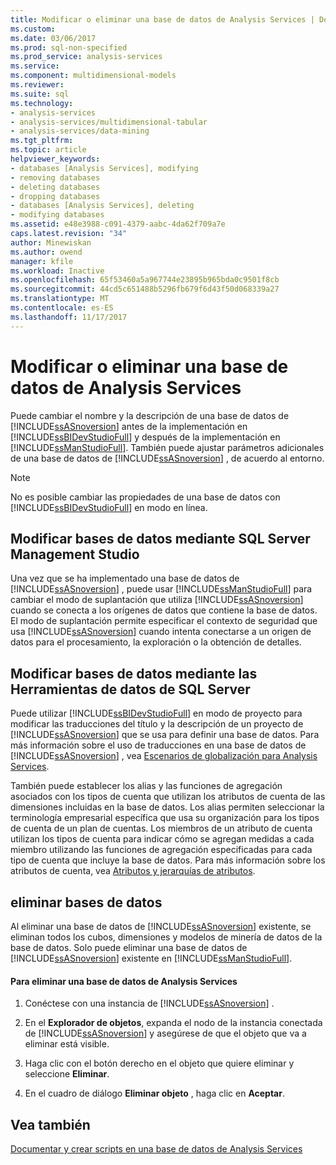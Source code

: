 ```yaml
---
title: Modificar o eliminar una base de datos de Analysis Services | Documentos de Microsoft
ms.custom: 
ms.date: 03/06/2017
ms.prod: sql-non-specified
ms.prod_service: analysis-services
ms.service: 
ms.component: multidimensional-models
ms.reviewer: 
ms.suite: sql
ms.technology:
- analysis-services
- analysis-services/multidimensional-tabular
- analysis-services/data-mining
ms.tgt_pltfrm: 
ms.topic: article
helpviewer_keywords:
- databases [Analysis Services], modifying
- removing databases
- deleting databases
- dropping databases
- databases [Analysis Services], deleting
- modifying databases
ms.assetid: e48e3988-c091-4379-aabc-4da62f709a7e
caps.latest.revision: "34"
author: Minewiskan
ms.author: owend
manager: kfile
ms.workload: Inactive
ms.openlocfilehash: 65f53460a5a967744e23895b965bda0c9501f8cb
ms.sourcegitcommit: 44cd5c651488b5296fb679f6d43f50d068339a27
ms.translationtype: MT
ms.contentlocale: es-ES
ms.lasthandoff: 11/17/2017
---
```

# <a name="modify-or-delete-an-analysis-services-database"></a>Modificar o eliminar una base de datos de Analysis Services
  Puede cambiar el nombre y la descripción de una base de datos de [!INCLUDE[ssASnoversion](../../includes/ssasnoversion-md.md)] antes de la implementación en [!INCLUDE[ssBIDevStudioFull](../../includes/ssbidevstudiofull-md.md)] y después de la implementación en [!INCLUDE[ssManStudioFull](../../includes/ssmanstudiofull-md.md)]. También puede ajustar parámetros adicionales de una base de datos de [!INCLUDE[ssASnoversion](../../includes/ssasnoversion-md.md)] , de acuerdo al entorno.  
  
> [!NOTE]  
>  No es posible cambiar las propiedades de una base de datos con [!INCLUDE[ssBIDevStudioFull](../../includes/ssbidevstudiofull-md.md)] en modo en línea.  
  
## <a name="modifying-databases-using-sql-server-management-studio"></a>Modificar bases de datos mediante SQL Server Management Studio  
 Una vez que se ha implementado una base de datos de [!INCLUDE[ssASnoversion](../../includes/ssasnoversion-md.md)] , puede usar [!INCLUDE[ssManStudioFull](../../includes/ssmanstudiofull-md.md)] para cambiar el modo de suplantación que utiliza [!INCLUDE[ssASnoversion](../../includes/ssasnoversion-md.md)] cuando se conecta a los orígenes de datos que contiene la base de datos. El modo de suplantación permite especificar el contexto de seguridad que usa [!INCLUDE[ssASnoversion](../../includes/ssasnoversion-md.md)] cuando intenta conectarse a un origen de datos para el procesamiento, la exploración o la obtención de detalles.  
  
## <a name="modifying-databases-using-sql-server-data-tools"></a>Modificar bases de datos mediante las Herramientas de datos de SQL Server  
 Puede utilizar [!INCLUDE[ssBIDevStudioFull](../../includes/ssbidevstudiofull-md.md)] en modo de proyecto para modificar las traducciones del título y la descripción de un proyecto de [!INCLUDE[ssASnoversion](../../includes/ssasnoversion-md.md)] que se usa para definir una base de datos. Para más información sobre el uso de traducciones en una base de datos de [!INCLUDE[ssASnoversion](../../includes/ssasnoversion-md.md)] , vea [Escenarios de globalización para Analysis Services](../../analysis-services/globalization-scenarios-for-analysis-services.md).  
  
 También puede establecer los alias y las funciones de agregación asociados con los tipos de cuenta que utilizan los atributos de cuenta de las dimensiones incluidas en la base de datos. Los alias permiten seleccionar la terminología empresarial específica que usa su organización para los tipos de cuenta de un plan de cuentas. Los miembros de un atributo de cuenta utilizan los tipos de cuenta para indicar cómo se agregan medidas a cada miembro utilizando las funciones de agregación especificadas para cada tipo de cuenta que incluye la base de datos. Para más información sobre los atributos de cuenta, vea [Atributos y jerarquías de atributos](../../analysis-services/multidimensional-models-olap-logical-dimension-objects/attributes-and-attribute-hierarchies.md).  
  
## <a name="deleting-databases"></a>eliminar bases de datos  
 Al eliminar una base de datos de [!INCLUDE[ssASnoversion](../../includes/ssasnoversion-md.md)] existente, se eliminan todos los cubos, dimensiones y modelos de minería de datos de la base de datos. Solo puede eliminar una base de datos de [!INCLUDE[ssASnoversion](../../includes/ssasnoversion-md.md)] existente en [!INCLUDE[ssManStudioFull](../../includes/ssmanstudiofull-md.md)].  
  
#### <a name="to-delete-an-analysis-services-database"></a>Para eliminar una base de datos de Analysis Services  
  
1.  Conéctese con una instancia de [!INCLUDE[ssASnoversion](../../includes/ssasnoversion-md.md)] .  
  
2.  En el **Explorador de objetos**, expanda el nodo de la instancia conectada de [!INCLUDE[ssASnoversion](../../includes/ssasnoversion-md.md)] y asegúrese de que el objeto que va a eliminar está visible.  
  
3.  Haga clic con el botón derecho en el objeto que quiere eliminar y seleccione **Eliminar**.  
  
4.  En el cuadro de diálogo **Eliminar objeto** , haga clic en **Aceptar**.  
  
## <a name="see-also"></a>Vea también  
 [Documentar y crear scripts en una base de datos de Analysis Services](../../analysis-services/multidimensional-models/document-and-script-an-analysis-services-database.md)  
  
  
